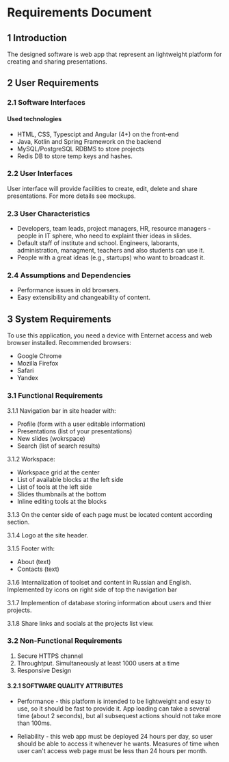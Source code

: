 # Requirements Document 
## 1 Introduction
The designed software is web app that represent an lightweight platform for creating and sharing presentations.
## 2 User Requirements

### 2.1 Software Interfaces

#### Used technologies
- HTML, CSS, Typescipt and Angular (4+) on the front-end
- Java, Kotlin and Spring Framework on the backend
- MySQL/PostgreSQL RDBMS to store projects
- Redis DB to store temp keys and hashes.

### 2.2 User Interfaces

User interface will provide facilities to create, edit, delete and share presentations. For more details see mockups.

### 2.3 User Characteristics
- Developers, team leads, project managers, HR, resource managers - people in IT sphere, who need to explaint thier ideas in slides.
- Default staff of institute and school. Engineers, laborants, administration, managment, teachers and also students can use it.
- People with a great ideas (e.g., startups) who want to broadcast it.
### 2.4 Assumptions and Dependencies
- Performance issues in old browsers.
- Easy extensibility and changeability of content.
## 3 System Requirements
To use this application, you need a device with Enternet access and web browser installed. Recommended browsers:

- Google Chrome
- Mozilla Firefox
- Safari
- Yandex

### 3.1 Functional Requirements
3.1.1 Navigation bar in site header with:

- Profile (form with a user editable information)
- Presentations (list of your presentations)
- New slides (wokrspace)
- Search (list of search results)

3.1.2 Workspace:

- Workspace grid at the center
- List of available blocks at the left side
- List of tools at the left side
- Slides thumbnails at the bottom
- Inline editing tools at the blocks

3.1.3 On the center side of each page must be located content according section.

3.1.4 Logo at the site header.

3.1.5 Footer with:
- About (text)
- Contacts (text)

3.1.6 Internalization of toolset and content in Russian and English. Implemented by icons on right side of top the navigation bar

3.1.7 Implemention of database storing information about users and thier projects.

3.1.8 Share links and socials at the projects list view.

### 3.2 Non-Functional Requirements
1) Secure HTTPS channel
2) Throughtput. Simultaneously at least 1000 users at a time
3) Responsive Design
#### 3.2.1 SOFTWARE QUALITY ATTRIBUTES
- Performance - this platform is intended to be lightweight and esay to use, so it should be fast to provide it. App loading can take a several time (about 2 seconds), but all subsequest actions should not take more than 100ms.

- Reliability - this web app must be deployed 24 hours per day, so user should be able to access it whenever he wants. Measures of time when user can't access web page must be less than 24 hours per month.

